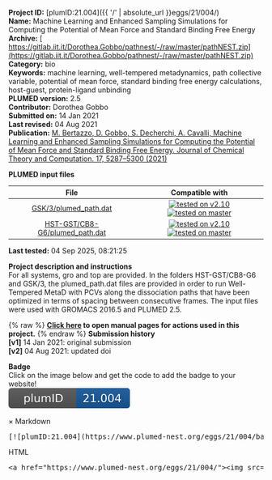 **Project ID:** [plumID:21.004]({{ '/' | absolute_url }}eggs/21/004/)  
**Name:**  Machine Learning and Enhanced Sampling Simulations for Computing the Potential of Mean Force and Standard Binding Free Energy  
**Archive:** [ https://gitlab.iit.it/Dorothea.Gobbo/pathnest/-/raw/master/pathNEST.zip](https://gitlab.iit.it/Dorothea.Gobbo/pathnest/-/raw/master/pathNEST.zip)  
**Category:**  bio  
**Keywords:**  machine learning, well-tempered metadynamics, path collective variable, potential of mean force, standard binding free energy calculations, host-guest, protein-ligand unbinding  
**PLUMED version:**  2.5  
**Contributor:**  Dorothea Gobbo  
**Submitted on:** 14 Jan 2021  
**Last revised:** 04 Aug 2021  
**Publication:** [M. Bertazzo, D. Gobbo, S. Decherchi, A. Cavalli, Machine Learning and Enhanced Sampling Simulations for Computing the Potential of Mean Force and Standard Binding Free Energy. Journal of Chemical Theory and Computation. 17, 5287–5300 (2021)](http://dx.doi.org/10.1021/acs.jctc.1c00177)  
  
**PLUMED input files**  
  
| File     | Compatible with |  
|:--------:|:--------:|  
| [GSK/3/plumed_path.dat](./data/GSK/3/plumed_path.dat.md) |  [![tested on v2.10](https://img.shields.io/badge/v2.10-passing-green.svg)](data/GSK/3/plumed_path.dat.plumed.stderr) [![tested on master](https://img.shields.io/badge/master-passing-green.svg)](data/GSK/3/plumed_path.dat.plumed_master.stderr) |  
| [HST-GST/CB8-G6/plumed_path.dat](./data/HST-GST/CB8-G6/plumed_path.dat.md) |  [![tested on v2.10](https://img.shields.io/badge/v2.10-passing-green.svg)](data/HST-GST/CB8-G6/plumed_path.dat.plumed.stderr) [![tested on master](https://img.shields.io/badge/master-passing-green.svg)](data/HST-GST/CB8-G6/plumed_path.dat.plumed_master.stderr) |  
  
**Last tested:**  04 Sep 2025, 08:21:25
  
**Project description and instructions**  
For all systems, gro and top are provided. In the folders HST-GST/CB8-G6 and GSK/3, the plumed_path.dat files are provided in order to run Well-Tempered MetaD with PCVs along the dissociation paths that have been optimized in terms of spacing between consecutive frames. The input files were used with GROMACS 2016.5 and PLUMED 2.5. 

  
{% raw %}
<b><a href="https://www.plumed.org/doc-master/user-doc/html/actionlist/?actions=METAD,PRINT,WHOLEMOLECULES,RESTART,UPPER_WALLS,PATHMSD,LOWER_WALLS" target="_blank">Click here</a> to open manual pages for actions used in this project.</b>
{% endraw %}
**Submission history**  
**[v1]** 14 Jan 2021: original submission  
**[v2]** 04 Aug 2021: updated doi  
  
**Badge**  
Click on the image below and get the code to add the badge to your website!  
<img src="./badge.svg" alt="plumeDnest:21.004" id="myBtn" class="badge">
<div id="myModal" class="modal">
  <div class="modal-content">
    <span class="close">&times;</span>
    Markdown<pre>[![plumID:21.004](https://www.plumed-nest.org/eggs/21/004/badge.svg)](https://www.plumed-nest.org/eggs/21/004/)</pre>
    HTML<pre>&lt;a href="https://www.plumed-nest.org/eggs/21/004/"&gt;&lt;img src="https://www.plumed-nest.org/eggs/21/004/badge.svg" alt="plumID:21.004"&gt;&lt;/a&gt;</pre>
  </div>
</div>
